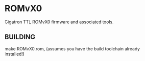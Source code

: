 # ROMvX0
Gigatron TTL ROMvX0 firmware and associated tools.

## BUILDING
make ROMvX0.rom, (assumes you have the build toolchain already installed!)
